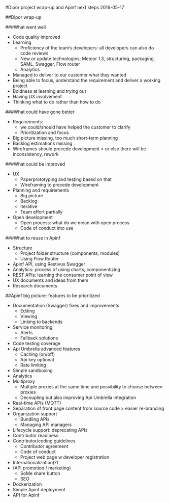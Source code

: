 #Dipor project wrap-up and Apinf next steps 2016-05-17

##Dipor wrap-up

###What went well
- Code quality improved
- Learning
  - Proficiency of the team’s developers: all developers can also do code reviews
  - New or update technologies: Meteor 1.3, structuring, packaging, SAML, Swagger, Flow router
  - Analytics
- Managed to deliver to our customer what they wanted
- Being able to focus, understand the requirement and deliver a working project
- Boldness at learning and trying out
- Having UX involvement
- Thinking what to do rather than how to do

###What could have gone better
- Requirements:
  - we could/should have helped the customer to clarify
  - Prioritization and focus
- Big picture missing, too much short-term planning
- Backlog estimations missing
- Wireframes should precede development > or else there will be inconsistency, rework

###What could be improved
- UX
  - Paperprototyping and testing based on that
  - Wireframing to precede development
- Planning and requirements
  - Big picture
  - Backlog
  - Iterative
  - Team effort partially
- Open development
  - Open process: what do we mean with open process
  - Code of conduct into use
  
###What to reuse in Apinf
- Structure
  - Project folder structure (components, modules)
  - Using Flow Router
- Apinf API, using Restivus Swagger
- Analytics: process of using charts, componentizing
- REST APIs: learning the consumer point of view
- UX documents and ideas from them
- Research documents

##Apinf big picture: features to be prioritized
- Documentation (Swagger) fixes and improvements
  - Editing
  - Viewing
  - Linking to backends
- Service monitoring
  - Alerts
  - Fallback solutions
- Code testing coverage
- Api Umbrella advanced features
  - Caching (on/off)
  - Api key optional
  - Rate limiting
- Simple sandboxing
- Analytics
- Multiproxy
  - Multiple proxies at the same time and possibility to choose between proxies
  - Decoupling but also improving Api Umbrella integration
- Real-time APIs (MQTT)
- Separation of front page content from source code > easier re-branding
- Organization support
  - Bundling APIs
  - Managing API managers
- Lifecycle support: deprecating APIs
- Contributor readiness
- Contributor/coding guidelines
  - Contributor agreement
  - Code of conduct
  - Project web page w developer registration
- Internationalization(?)
- (API promotion / marketing)
  - SoMe share button
  - SEO
- Dockerization
- Simple Apinf deployment
- API for Apinf
